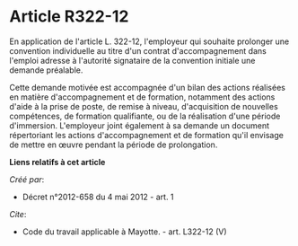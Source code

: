 # Article R322-12

En application de l'article L. 322-12, l'employeur qui souhaite prolonger une convention individuelle au titre d'un contrat
d'accompagnement dans l'emploi adresse à l'autorité signataire de la convention initiale une demande préalable. 

Cette demande motivée est accompagnée d'un bilan des actions réalisées en matière d'accompagnement et de formation, notamment
des actions d'aide à la prise de poste, de remise à niveau, d'acquisition de nouvelles compétences, de formation qualifiante,
ou de la réalisation d'une période d'immersion. L'employeur joint également à sa demande un document répertoriant les actions
d'accompagnement et de formation qu'il envisage de mettre en œuvre pendant la période de prolongation.

**Liens relatifs à cet article**

_Créé par_:

  - Décret n°2012-658 du 4 mai 2012 - art. 1

_Cite_:

  - Code du travail applicable à Mayotte. - art. L322-12 (V)
